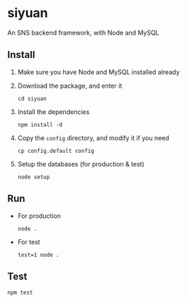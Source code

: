 # siyuan

An SNS backend framework, with Node and MySQL

## Install

1. Make sure you have Node and MySQL installed already

2. Download the package, and enter it

	```shell
	cd siyuan
	```

3. Install the dependencies

	```shell
	npm install -d
	```

4. Copy the `config` directory, and modify it if you need

	```shell
	cp config.default config
	```

5. Setup the databases (for production & test)

	```shell
	node setup
	```

## Run

- For production

	```shell
	node .
	```

- For test

	```shell
	test=1 node .
	```

## Test

```shell
npm test
```
